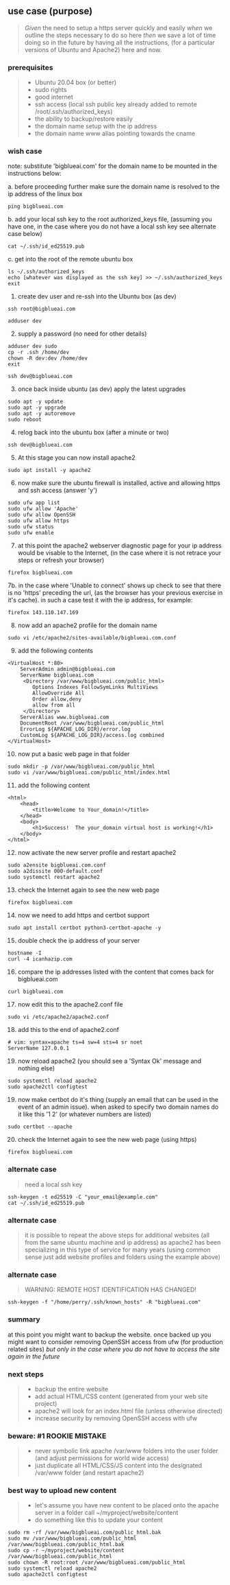 ## use case (purpose)
> *Given* the need to setup a https server quickly and easily *when* we outline the steps necessary to do so here *then* we save a lot of time doing so in the future by having all the instructions, (for a particular versions of Ubuntu and Apache2) here and now.

### prerequisites
> - Ubuntu 20.04 box (or better)
> - sudo rights
> - good internet
> - ssh access (local ssh public key already added to remote /root/.ssh/authorized_keys)
> - the ability to backup/restore easily
> - the domain name setup with the ip address
> - the domain name www alias pointing towards the cname

### wish case
note: substitute 'bigblueai.com' for the domain name to be mounted in the instructions below:

a. before proceeding further make sure the domain name is resolved to the ip address of the linux box
```
ping bigblueai.com
```
b. add your local ssh key to the root authorized_keys file, (assuming you have one, in the case where you do not have a local ssh key see alternate case below)
```
cat ~/.ssh/id_ed25519.pub 
```
c. get into the root of the remote ubuntu box 
```
ls ~/.ssh/authorized_keys 
echo [whatever was displayed as the ssh key] >> ~/.ssh/authorized_keys 
exit
```
1. create dev user and re-ssh into the Ubuntu box (as dev)
```
ssh root@bigblueai.com
```
```
adduser dev
```
2. supply a password (no need for other details)
```
adduser dev sudo
cp -r .ssh /home/dev 
chown -R dev:dev /home/dev 
exit
```
```
ssh dev@bigblueai.com
```
3. once back inside ubuntu (as dev) apply the latest upgrades
```
sudo apt -y update
sudo apt -y upgrade
sudo apt -y autoremove
sudo reboot
``` 
4. relog back into the ubuntu box (after a minute or two)
```
ssh dev@bigblueai.com
```
5. At this stage you can now install apache2
```
sudo apt install -y apache2
```
6. now make sure the ubuntu firewall is installed, active and allowing https and ssh access (answer 'y')
```
sudo ufw app list
sudo ufw allow 'Apache'
sudo ufw allow OpenSSH
sudo ufw allow https
sudo ufw status
sudo ufw enable
```
7. at this point the apache2 webserver diagnostic page for your ip address would be visable to the Internet, (in the case where it is not retrace your steps or refresh your browser)
```
firefox bigblueai.com
```
7b. in the case where 'Unable to connect' shows up check to see that there is no 'https' preceding the url, (as the browser has your previous exercise in it's cache). in such a case test it with the ip address, for example:
```
firefox 143.110.147.169
```
8. now add an apache2 profile for the domain name
```
sudo vi /etc/apache2/sites-available/bigblueai.com.conf
```
9. add the following contents
```
<VirtualHost *:80>
    ServerAdmin admin@bigblueai.com
    ServerName bigblueai.com
     <Directory /var/www/bigblueai.com/public_html>
        Options Indexes FollowSymLinks MultiViews
        AllowOverride All
        Order allow,deny
        allow from all
     </Directory>
    ServerAlias www.bigblueai.com 
    DocumentRoot /var/www/bigblueai.com/public_html
    ErrorLog ${APACHE_LOG_DIR}/error.log
    CustomLog ${APACHE_LOG_DIR}/access.log combined
</VirtualHost>
```
10. now put a basic web page in that folder
```
sudo mkdir -p /var/www/bigblueai.com/public_html
sudo vi /var/www/bigblueai.com/public_html/index.html 
```
11. add the following content
```
<html>
    <head>
        <title>Welcome to Your_domain!</title>
    </head>
    <body>
        <h1>Success!  The your_domain virtual host is working!</h1>
    </body>
</html>
```
12. now activate the new server profile and restart apache2
```
sudo a2ensite bigblueai.com.conf
sudo a2dissite 000-default.conf
sudo systemctl restart apache2
```
13. check the Internet again to see the new web page
```
firefox bigblueai.com
```
14. now we need to add https and certbot support
```
sudo apt install certbot python3-certbot-apache -y
```
15. double check the ip address of your server
```
hostname -I
curl -4 icanhazip.com
```
16. compare the ip addresses listed with the content that comes back for bigblueai.com
```
curl bigblueai.com
```
17. now edit this to the apache2.conf file
```
sudo vi /etc/apache2/apache2.conf
```
18. add this to the end of apache2.conf 
```
# vim: syntax=apache ts=4 sw=4 sts=4 sr noet
ServerName 127.0.0.1
```
19. now reload apache2 (you should see a 'Syntax Ok' message and nothing else)
```
sudo systemctl reload apache2
sudo apache2ctl configtest
```
19. now make certbot do it's thing (supply an email that can be used in the event of an admin issue).  when asked to specify two domain names do it like this '1 2' (or whatever numbers are listed)
```
sudo certbot --apache
```
20. check the Internet again to see the new web page (using https)
```
firefox bigblueai.com
```
### alternate case
> need a local ssh key 
```
ssh-keygen -t ed25519 -C "your_email@example.com"
cat ~/.ssh/id_ed25519.pub
```
### alternate case
> it is possible to repeat the above steps for additional websites (all from the same ubuntu machine and ip address) as apache2 has been specializing in this type of service for many years (using common sense just add website profiles and folders using the example above)
### alternate case
> WARNING: REMOTE HOST IDENTIFICATION HAS CHANGED!
```
ssh-keygen -f "/home/perry/.ssh/known_hosts" -R "bigblueai.com"
```
### summary
at this point you might want to backup the website. once backed up you might want to consider removing OpenSSH access from ufw (for production related sites) *but only in the case where you do not have to access the site again in the future*
### next steps
> - backup the entire website
> - add actual HTML/CSS content (generated from your web site project)
> - apache2 will look for an index.html file (unless otherwise directed)
> - increase security by removing OpenSSH access with ufw

### beware: #1 ROOKIE MISTAKE 
> - never symbolic link apache /var/www folders into the user folder (and adjust permissions for world wide access)
> - just duplicate all HTML/CSS/JS content into the designated /var/www folder (and restart apache2)
### best way to upload new content
> - let's assume you have new content to be placed onto the apache server in a folder call ~/myproject/website/content
> - do something like this to update your content
```
sudo rm -rf /var/www/bigblueai.com/public_html.bak
sudo mv /var/www/bigblueai.com/public_html /var/www/bigblueai.com/public_html.bak
sudo cp -r ~/myproject/website/content /var/www/bigblueai.com/public_html
sudo chown -R root:root /var/www/bigblueai.com/public_html
sudo systemctl reload apache2
sudo apache2ctl configtest
```

